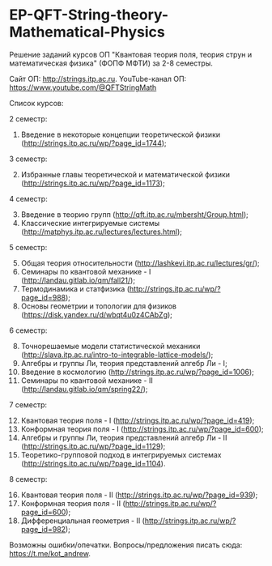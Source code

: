 # EP-QFT-String-theory-Mathematical-Physics
Решение заданий курсов ОП "Квантовая теория поля, теория струн и математическая физика" (ФОПФ МФТИ) за 2-8 семестры.

Сайт ОП: http://strings.itp.ac.ru.
YouTube-канал ОП: https://www.youtube.com/@QFTStringMath

Список курсов:

2 семестр:

1. Введение в некоторые концепции теоретической физики (http://strings.itp.ac.ru/wp/?page_id=1744);

3 семестр:

2. Избранные главы теоретической и математической физики (http://strings.itp.ac.ru/wp/?page_id=1173);

4 семестр:

3. Введение в теорию групп (http://qft.itp.ac.ru/mbersht/Group.html);
4. Классические интегрируемые системы (http://matphys.itp.ac.ru/lectures/lectures.html);

5 семестр:

5. Общая теория относительности (http://lashkevi.itp.ac.ru/lectures/gr/);
6. Семинары по квантовой механике - I (http://landau.gitlab.io/qm/fall21/);
7. Термодинамика и статфизика (http://strings.itp.ac.ru/wp/?page_id=988);
8. Основы геометрии и топологии для физиков (https://disk.yandex.ru/d/wbqt4u0z4CAbZg);

6 семестр:

8. Точнорешаемые модели статистической механики (http://slava.itp.ac.ru/intro-to-integrable-lattice-models/);
9. Алгебры и группы Ли, теория представлений алгебр Ли - I;
10. Введение в космологию (http://strings.itp.ac.ru/wp/?page_id=1006);
11. Семинары по квантовой механике - II (http://landau.gitlab.io/qm/spring22/);

7 семестр:

12. Квантовая теория поля - I (http://strings.itp.ac.ru/wp/?page_id=419);
13. Конформная теория поля - I (http://strings.itp.ac.ru/wp/?page_id=600);
14. Алгебры и группы Ли, теория представлений алгебр Ли - II (http://strings.itp.ac.ru/wp/?page_id=1129);
15. Теоретико-групповой подход в интегрируемых системах (http://strings.itp.ac.ru/wp/?page_id=1104).

8 семестр:

16. Квантовая теория поля - II (http://strings.itp.ac.ru/wp/?page_id=939);
17. Конформная теория поля - II (http://strings.itp.ac.ru/wp/?page_id=600);
18. Дифференциальная геометрия - II (http://strings.itp.ac.ru/wp/?page_id=982);

Возможны ошибки/опечатки. Вопросы/предложения писать сюда: https://t.me/kot_andrew.
